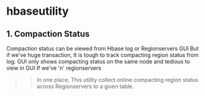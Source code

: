 # hbaseutility

## 1. Compaction Status

Compaction status can be viewed from Hbase log or Regionservers GUI But if we've huge transaction, It is tough to track compacting region status from log. GUI only shows compacting status on the same node and tedious to view in GUI If we've 'n' regionservers

>> In one place, This utility collect online compacting region status across Regionservers to a given table.
